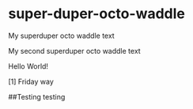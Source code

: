 # super-duper-octo-waddle

My superduper octo waddle text

My second superduper octo waddle text

Hello World!

[1] Friday way

##Testing testing
